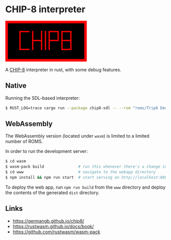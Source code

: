 # CHIP-8 interpreter

![](assets/chip8.png)

A [CHIP-8](https://en.wikipedia.org/wiki/CHIP-8) interpreter in rust, with some debug features.

## Native

Running the SDL-based interpreter:

```bash
$ RUST_LOG=trace cargo run --package chip8-sdl -- --rom "roms/Trip8 Demo (2008) [Revival Studios].ch8"
```

## WebAssembly

The WebAssembly version (located under `wasm`) is limited to a limited number of ROMS.

In order to run the development server:

```bash
$ cd wasm
$ wasm-pack build               # run this whenever there's a change in the rust project
$ cd www                        # navigate to the webapp directory
$ npm install && npm run start  # start serving on http://localhost:8080/
```

To deploy the web app, run `npm run build` from the `www` directory and deploy the contents of the generated `dist` directory.

## Links

* https://germangb.github.io/chip8/
* https://rustwasm.github.io/docs/book/
* https://github.com/rustwasm/wasm-pack